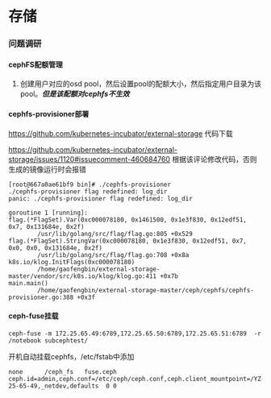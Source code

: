 # 存储

### 问题调研

#### cephFS配额管理

1. 创建用户对应的osd pool，然后设置pool的配额大小，然后指定用户目录为该pool。***但是该配额对cephfs不生效***

#### cephfs-provisioner部署

<https://github.com/kubernetes-incubator/external-storage>    代码下载

https://github.com/kubernetes-incubator/external-storage/issues/1120#issuecomment-460684760  根据该评论修改代码，否则生成的镜像运行时会报错

```shell
[root@667a0ae61bf9 bin]# ./cephfs-provisioner 
./cephfs-provisioner flag redefined: log_dir
panic: ./cephfs-provisioner flag redefined: log_dir

goroutine 1 [running]:
flag.(*FlagSet).Var(0xc000078180, 0x1461500, 0x1e3f830, 0x12edf51, 0x7, 0x131684e, 0x2f)
        /usr/lib/golang/src/flag/flag.go:805 +0x529
flag.(*FlagSet).StringVar(0xc000078180, 0x1e3f830, 0x12edf51, 0x7, 0x0, 0x0, 0x131684e, 0x2f)
        /usr/lib/golang/src/flag/flag.go:708 +0x8a
k8s.io/klog.InitFlags(0xc000078180)
        /home/gaofengbin/external-storage-master/vendor/src/k8s.io/klog/klog.go:411 +0x7b
main.main()
        /home/gaofengbin/external-storage-master/ceph/cephfs/cephfs-provisioner.go:388 +0x3f
```

#### ceph-fuse挂载

```shell
ceph-fuse -m 172.25.65.49:6789,172.25.65.50:6789,172.25.65.51:6789  -r /notebook subcephtest/
```

开机自动挂载cephfs，/etc/fstab中添加

```shell
none      /ceph_fs   fuse.ceph   ceph.id=admin,ceph.conf=/etc/ceph/ceph.conf,ceph.client_mountpoint=/YZ-25-65-49,_netdev,defaults  0 0
```

